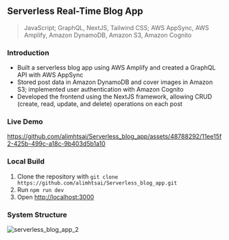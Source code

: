 ## Serverless Real-Time Blog App
> JavaScript; GraphQL, NextJS, Tailwind CSS; AWS AppSync, AWS Amplify, Amazon DynamoDB, Amazon S3, Amazon Cognito

### Introduction
* Built a serverless blog app using AWS Amplify and created a GraphQL API with AWS AppSync
* Stored post data in Amazon DynamoDB and cover images in Amazon S3; implemented user authentication with Amazon Cognito
* Developed the frontend using the NextJS framework, allowing CRUD (create, read, update, and delete) operations on each post

### Live Demo
https://github.com/alimhtsai/Serverless_blog_app/assets/48788292/11ee15f2-425b-499c-a18c-9b403d5b1a10

### Local Build
1. Clone the repository with `git clone https://github.com/alimhtsai/Serverless_blog_app.git`
2. Run `npm run dev`
3. Open [http://localhost:3000](http://localhost:3000)

### System Structure
![serverless_blog_app_2](https://github.com/alimhtsai/Serverless_blog_app/assets/48788292/deb8482a-4253-46b6-a3e8-b3bf7989a764)






